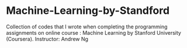 # Machine-Learning-by-Standford
Collection of codes that I wrote when completing the programming assignments on online course : Machine Learning by Stanford University (Coursera).
Instructor: Andrew Ng
